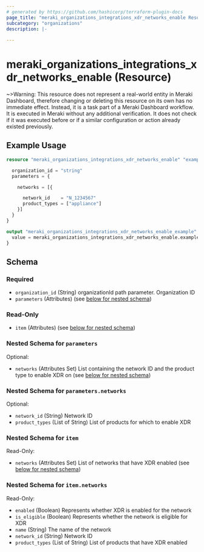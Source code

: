 ```yaml
---
# generated by https://github.com/hashicorp/terraform-plugin-docs
page_title: "meraki_organizations_integrations_xdr_networks_enable Resource - terraform-provider-meraki"
subcategory: "organizations"
description: |-
  
---
```


# meraki_organizations_integrations_xdr_networks_enable (Resource)





~>Warning: This resource does not represent a real-world entity in Meraki Dashboard, therefore changing or deleting this resource on its own has no immediate effect. Instead, it is a task part of a Meraki Dashboard workflow. It is executed in Meraki without any additional verification. It does not check if it was executed before or if a similar configuration or action 
already existed previously.


## Example Usage

```terraform
resource "meraki_organizations_integrations_xdr_networks_enable" "example" {

  organization_id = "string"
  parameters = {

    networks = [{

      network_id    = "N_1234567"
      product_types = ["appliance"]
    }]
  }
}

output "meraki_organizations_integrations_xdr_networks_enable_example" {
  value = meraki_organizations_integrations_xdr_networks_enable.example
}
```

<!-- schema generated by tfplugindocs -->
## Schema

### Required

- `organization_id` (String) organizationId path parameter. Organization ID
- `parameters` (Attributes) (see [below for nested schema](#nestedatt--parameters))

### Read-Only

- `item` (Attributes) (see [below for nested schema](#nestedatt--item))

<a id="nestedatt--parameters"></a>
### Nested Schema for `parameters`

Optional:

- `networks` (Attributes Set) List containing the network ID and the product type to enable XDR on (see [below for nested schema](#nestedatt--parameters--networks))

<a id="nestedatt--parameters--networks"></a>
### Nested Schema for `parameters.networks`

Optional:

- `network_id` (String) Network ID
- `product_types` (List of String) List of products for which to enable XDR



<a id="nestedatt--item"></a>
### Nested Schema for `item`

Read-Only:

- `networks` (Attributes Set) List of networks that have XDR enabled (see [below for nested schema](#nestedatt--item--networks))

<a id="nestedatt--item--networks"></a>
### Nested Schema for `item.networks`

Read-Only:

- `enabled` (Boolean) Represents whether XDR is enabled for the network
- `is_eligible` (Boolean) Represents whether the network is eligible for XDR
- `name` (String) The name of the network
- `network_id` (String) Network ID
- `product_types` (List of String) List of products that have XDR enabled

